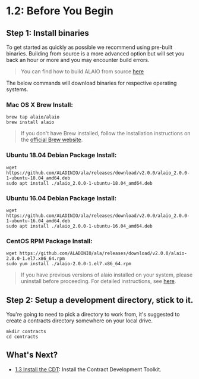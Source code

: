 # 1.2: Before You Begin

## Step 1: Install binaries

To get started as quickly as possible we recommend using pre-built binaries. Building from source is a more advanced option but will set you back an hour or more and you may encounter build errors.

> You can find how to build ALAIO from source [here](link_to_docs)

The below commands will download binaries for respective operating systems.

### Mac OS X Brew Install:

    brew tap alaio/alaio
    brew install alaio

> If you don't have Brew installed, follow the installation instructions on the [official Brew website](https://brew.sh/).

### Ubuntu 18.04 Debian Package Install:

    wget https://github.com/ALADINIO/ala/releases/download/v2.0.0/alaio_2.0.0-1-ubuntu-18.04_amd64.deb
    sudo apt install ./alaio_2.0.0-1-ubuntu-18.04_amd64.deb

### Ubuntu 16.04 Debian Package Install:

    wget https://github.com/ALADINIO/ala/releases/download/v2.0.0/alaio_2.0.0-1-ubuntu-16.04_amd64.deb
    sudo apt install ./alaio_2.0.0-1-ubuntu-16.04_amd64.deb

### CentOS RPM Package Install:

    wget https://github.com/ALADINIO/ala/releases/download/v2.0.0/alaio-2.0.0-1.el7.x86_64.rpm
    sudo yum install ./alaio-2.0.0-1.el7.x86_64.rpm

> If you have previous versions of alaio installed on your system, please uninstall before proceeding. For detailed instructions, see [here]().

## Step 2: Setup a development directory, stick to it.

You're going to need to pick a directory to work from, it's suggested to create a contracts directory somewhere on your local drive.

    mkdir contracts
    cd contracts
    
## What's Next?

* [1.3 Install the CDT](https://developer.alacritys.net/docs/how_alaio_works/getting_started_with_alaio/1._development_environment/1.3_install_the_CDT.md): Install the Contract Development Toolkit.
